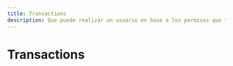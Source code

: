 ```yaml
---
title: Transactions
description: Que puede realizar un usuario en base a los permisos que tenga.
---
```

# Transactions
